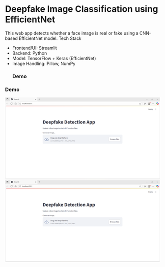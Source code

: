 # Deepfake Image Classification using EfficientNet
This web app detects whether a face image is real or fake using a CNN-based EfficientNet model.
Tech Stack
- Frontend/UI: Streamlit
- Backend: Python
- Model: TensorFlow + Keras (EfficientNet)
- Image Handling: Pillow, NumPy
  ### Demo
### Demo 
![Deepfake Detection Screenshot](image_1.png)
![Deepfake Detection Screenshot](image_2.png)


